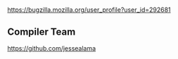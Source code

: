 
#

https://bugzilla.mozilla.org/user_profile?user_id=292681



## Compiler Team

https://github.com/jessealama
